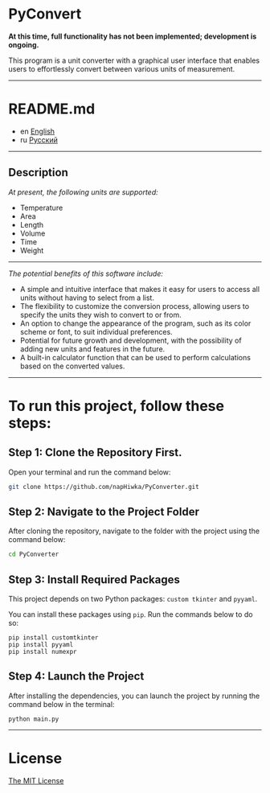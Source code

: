 # PyConvert

**At this time, full functionality has not been implemented; development is ongoing.**

This program is a unit converter with a graphical user interface that enables users to effortlessly convert between various units of measurement.

---

# README.md

- en [English](README.md)
- ru [Русский](docs/README_ru.md)

---

## Description

_At present, the following units are supported:_

- Temperature
- Area
- Length
- Volume
- Time
- Weight

---

_The potential benefits of this software include:_

- A simple and intuitive interface that makes it easy for users to access all units without having to select from a list.
- The flexibility to customize the conversion process, allowing users to specify the units they wish to convert to or from.
- An option to change the appearance of the program, such as its color scheme or font, to suit individual preferences.
- Potential for future growth and development, with the possibility of adding new units and features in the future.
- A built-in calculator function that can be used to perform calculations based on the converted values.

---

# To run this project, follow these steps:

## Step 1: Clone the Repository First.

Open your terminal and run the command below:

```bash
git clone https://github.com/napHiwka/PyConverter.git
```

## Step 2: Navigate to the Project Folder

After cloning the repository, navigate to the folder with the project using the command below:

```bash
cd PyConverter
```

## Step 3: Install Required Packages

This project depends on two Python packages:
`custom tkinter` and `pyyaml`.

You can install these packages using `pip`.
Run the commands below to do so:

```
pip install customtkinter
pip install pyyaml
pip install numexpr
```

## Step 4: Launch the Project

After installing the dependencies, you can launch the project by running the command below in the terminal:

```
python main.py
```

---

# License

[The MIT License](LICENSE)
